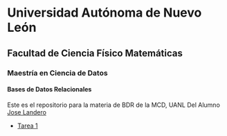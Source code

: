 # Universidad Autónoma de Nuevo León
## Facultad de Ciencia Físico Matemáticas
### Maestría en Ciencia de Datos

#### Bases de Datos Relacionales

Este es el repositorio para la materia de BDR de la MCD, UANL
Del Alumno [Jose Landero](https://github.com/joserlandero)

- [Tarea 1](Tarea%201/tarea1.md)
